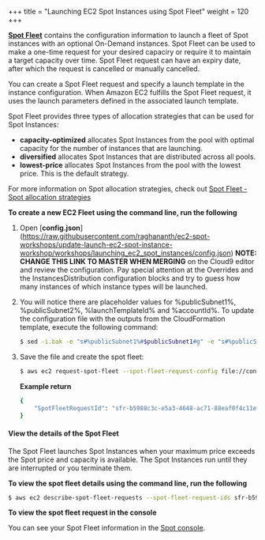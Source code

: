 +++
title = "Launching EC2 Spot Instances using Spot Fleet"
weight = 120
+++

[**Spot Fleet**](https://docs.aws.amazon.com/AWSEC2/latest/UserGuide/spot-fleet-requests.html) contains the configuration information to launch a fleet of Spot instances with an optional On-Demand instances. Spot Fleet can be used to make a one-time request for your desired capaciry or require it to maintain a target capacity over time. Spot Fleet request can have an expiry date, after which the request is cancelled or manually cancelled.

You can create a Spot Fleet request and specify a launch template in the instance configuration. When Amazon EC2 fulfills the Spot Fleet request, it uses the launch parameters defined in the associated launch template.

Spot Fleet provides three types of allocation strategies that can be used for Spot Instances:

* **capacity-optimized** allocates Spot Instances from the pool with optimal capacity for the number of instances that are launching.
* **diversified** allocates Spot Instances that are distributed across all pools.
* **lowest-price** allocates Spot Instances from the pool with the lowest price. This is the default strategy.

For more information on Spot allocation strategies, check out [Spot Fleet - Spot allocation strategies](https://docs.aws.amazon.com/AWSEC2/latest/UserGuide/spot-fleet.html#spot-fleet-allocation-strategy)


**To create a new EC2 Fleet using the command line, run the following**

1. Open [**config.json**] (https://raw.githubusercontent.com/raghananth/ec2-spot-workshops/update-launch-ec2-spot-instance-workshop/workshops/launching_ec2_spot_instances/config.json) **NOTE: CHANGE THIS LINK TO MASTER WHEN MERGING** on the Cloud9 editor and review the configuration. Pay special attention at the Overrides and the InstancesDistribution configuration blocks and try to guess how many instances of which instance types will be launched. 

2. You will notice there are placeholder values for %publicSubnet1%, %publicSubnet2%, %launchTemplateId% and %accountId%. To update the configuration file with the outputs from the CloudFormation template, execute the following command:

    ```bash
    $ sed -i.bak -e "s#%publicSubnet1%#$publicSubnet1#g" -e "s#%publicSubnet2%#$publicSubnet2#g" -e "s#%spotFleetRole%#$spotFleetRole#g" -e "s#%launchTemplateId%#$launchTemplateId#g" config.json
    ```

3. Save the file and create the spot fleet:

    ```bash
    $ aws ec2 request-spot-fleet --spot-fleet-request-config file://config.json
    ```

    **Example return**

    ```bash
    {
        "SpotFleetRequestId": "sfr-b5988c3c-e5a3-4648-ac71-88eaf0f4c11e"
    }
    ```

#### View the details of the Spot Fleet

The Spot Fleet launches Spot Instances when your maximum price exceeds the Spot price and capacity is available. The Spot Instances run until they are interrupted or you terminate them.

**To view the spot fleet details using the command line, run the following**

```bash
$ aws ec2 describe-spot-fleet-requests --spot-fleet-request-ids sfr-b5988c3c-e5a3-4648-ac71-88eaf0f4c11e
```

**To view the spot fleet request in the console**

You can see your Spot Fleet information in the [Spot console](https://console.aws.amazon.com/ec2spot).
